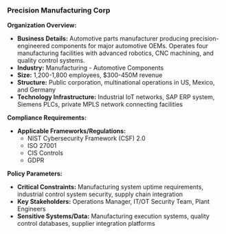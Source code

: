 ### Precision Manufacturing Corp

**Organization Overview:**
* **Business Details:** Automotive parts manufacturer producing precision-engineered components for major automotive OEMs. Operates four manufacturing facilities with advanced robotics, CNC machining, and quality control systems.
* **Industry:** Manufacturing - Automotive Components
* **Size:** 1,200-1,800 employees, $300-450M revenue
* **Structure:** Public corporation, multinational operations in US, Mexico, and Germany
* **Technology Infrastructure:** Industrial IoT networks, SAP ERP system, Siemens PLCs, private MPLS network connecting facilities

**Compliance Requirements:**
* **Applicable Frameworks/Regulations:**
    * NIST Cybersecurity Framework (CSF) 2.0
    * ISO 27001
    * CIS Controls
    * GDPR

**Policy Parameters:**
* **Critical Constraints:** Manufacturing system uptime requirements, industrial control system security, supply chain integration
* **Key Stakeholders:** Operations Manager, IT/OT Security Team, Plant Engineers
* **Sensitive Systems/Data:** Manufacturing execution systems, quality control databases, supplier integration platforms